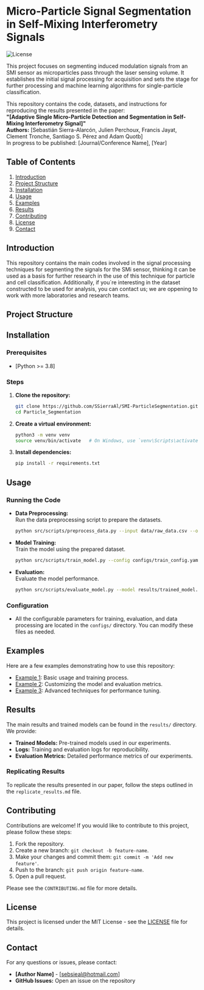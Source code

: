 # **Micro-Particle Signal Segmentation in Self-Mixing Interferometry Signals**

![License](https://img.shields.io/badge/license-MIT-green.svg)  

This project focuses on segmenting induced modulation signals from an SMI sensor as microparticles pass through the laser sensing volume. It establishes the initial signal processing for acquisition and sets the stage for further processing and machine learning algorithms for single-particle classification.

This repository contains the code, datasets, and instructions for reproducing the results presented in the paper: <br>
**"[Adaptive Single Micro-Particle Detection and Segmentation in Self-Mixing Interferometry Signal]"** <br>
**Authors:** [Sebastián Sierra-Alarcón, Julien Perchoux, Francis Jayat, Clement Tronche, Santiago S. Pérez and Adam Quotb]<br>
 In progress to be published: [Journal/Conference Name], [Year]

## **Table of Contents**
1. [Introduction](#introduction)
2. [Project Structure](#project-structure)
3. [Installation](#installation)
4. [Usage](#usage)
5. [Examples](#examples)
6. [Results](#results)
7. [Contributing](#contributing)
8. [License](#license)
9. [Contact](#contact)

## **Introduction**

This repository contains the main codes involved in the signal processing techniques for segmenting the signals for the SMi sensor, thinking it can be used as a basis for further research in the use of this technique for particle and cell classification. Additionally, if you´re interesting in the dataset constructed to be used for analysis, you can contact us; we are oppening to work with more laboratories and research teams.

## **Project Structure**




## **Installation**

### Prerequisites
- [Python >= 3.8]

### Steps
1. **Clone the repository:**
    ```bash
    git clone https://github.com/SSierraAl/SMI-ParticleSegmentation.git
    cd Particle_Segmentation
    ```

2. **Create a virtual environment:**
    ```bash
    python3 -m venv venv
    source venv/bin/activate   # On Windows, use `venv\Scripts\activate`
    ```

3. **Install dependencies:**
    ```bash
    pip install -r requirements.txt
    ```

## **Usage**

### Running the Code

- **Data Preprocessing:**  
    Run the data preprocessing script to prepare the datasets.
    ```bash
    python src/scripts/preprocess_data.py --input data/raw_data.csv --output data/processed_data.csv
    ```

- **Model Training:**  
    Train the model using the prepared dataset.
    ```bash
    python src/scripts/train_model.py --config configs/train_config.yaml
    ```

- **Evaluation:**  
    Evaluate the model performance.
    ```bash
    python src/scripts/evaluate_model.py --model results/trained_model.pth
    ```

### Configuration
- All the configurable parameters for training, evaluation, and data processing are located in the `configs/` directory. You can modify these files as needed.

## **Examples**

Here are a few examples demonstrating how to use this repository:

- [Example 1](notebooks/example_1.ipynb): Basic usage and training process.
- [Example 2](notebooks/example_2.ipynb): Customizing the model and evaluation metrics.
- [Example 3](notebooks/example_3.ipynb): Advanced techniques for performance tuning.

## **Results**

The main results and trained models can be found in the `results/` directory. We provide:
- **Trained Models:** Pre-trained models used in our experiments.
- **Logs:** Training and evaluation logs for reproducibility.
- **Evaluation Metrics:** Detailed performance metrics of our experiments.

### Replicating Results

To replicate the results presented in our paper, follow the steps outlined in the `replicate_results.md` file.

## **Contributing**

Contributions are welcome! If you would like to contribute to this project, please follow these steps:

1. Fork the repository.
2. Create a new branch: `git checkout -b feature-name`.
3. Make your changes and commit them: `git commit -m 'Add new feature'`.
4. Push to the branch: `git push origin feature-name`.
5. Open a pull request.

Please see the `CONTRIBUTING.md` file for more details.

## **License**

This project is licensed under the MIT License - see the [LICENSE](LICENSE) file for details.

## **Contact**

For any questions or issues, please contact:

- **[Author Name]** - [sebsieal@hotmail.com]
- **GitHub Issues:** Open an issue on the repository

